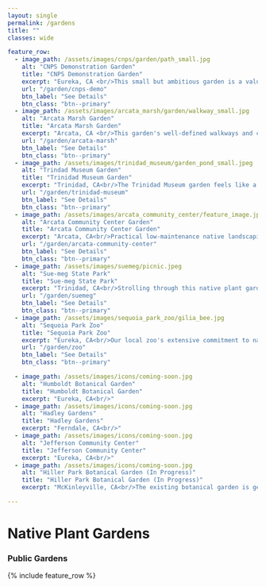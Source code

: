 ```yaml
---
layout: single
permalink: /gardens
title: ""
classes: wide

feature_row:
  - image_path: /assets/images/cnps/garden/path_small.jpg
    alt: "CNPS Demonstration Garden"
    title: "CNPS Demonstration Garden"
    excerpt: "Eureka, CA <br/>This small but ambitious garden is a valuable example of what homeowners can accomplish on a small suburban lot."
    url: "/garden/cnps-demo"
    btn_label: "See Details"
    btn_class: "btn--primary"
  - image_path: /assets/images/arcata_marsh/garden/walkway_small.jpg
    alt: "Arcata Marsh Garden"
    title: "Arcata Marsh Garden"
    excerpt: "Arcata, CA <br/>This garden's well-defined walkways and clean lines demonstrate how a native plant landscape can still look tidy and well-maintained."
    url: "/garden/arcata-marsh"
    btn_label: "See Details"
    btn_class: "btn--primary"
  - image_path: /assets/images/trinidad_museum/garden_pond_small.jpeg
    alt: "Trindad Museum Garden"
    title: "Trinidad Museum Garden"
    excerpt: "Trinidad, CA<br/>The Trinidad Museum garden feels like a native plant love song. This sweet haven includes a small pond, bee hotel and meandering paths."
    url: "/garden/trinidad-museum"
    btn_label: "See Details"
    btn_class: "btn--primary"
  - image_path: /assets/images/arcata_community_center/feature_image.jpeg
    alt: "Arcata Community Center Garden"
    title: "Arcata Community Center Garden"
    excerpt: "Arcata, CA<br/>Practical low-maintenance native landscaping in an urban setting. This small oasis is a glimpse of how native landscaping should redefine the way we use public spaces."
    url: "/garden/arcata-community-center"
    btn_label: "See Details"
    btn_class: "btn--primary"
  - image_path: /assets/images/suemeg/picnic.jpeg
    alt: "Sue-meg State Park"
    title: "Sue-meg State Park"
    excerpt: "Trinidad, CA<br/>Strolling through this native plant garden feels a bit like discovering a secret garden with its lush, sprawling vegetation. Located beside a reconstructed Yurok village."
    url: "/garden/suemeg"
    btn_label: "See Details"
    btn_class: "btn--primary"
  - image_path: /assets/images/sequoia_park_zoo/gilia_bee.jpg
    alt: "Sequoia Park Zoo"
    title: "Sequoia Park Zoo"
    excerpt: "Eureka, CA<br/>Our local zoo's extensive commitment to native plants starts with a wonderful example of a native hedge all along W street."
    url: "/garden/zoo"
    btn_label: "See Details"
    btn_class: "btn--primary"

  - image_path: /assets/images/icons/coming-soon.jpg
    alt: "Humboldt Botanical Garden"
    title: "Humboldt Botanical Garden"
    excerpt: "Eureka, CA<br/>"
  - image_path: /assets/images/icons/coming-soon.jpg
    alt: "Hadley Gardens"
    title: "Hadley Gardens"
    excerpt: "Ferndale, CA<br/>"
  - image_path: /assets/images/icons/coming-soon.jpg
    alt: "Jefferson Community Center"
    title: "Jefferson Community Center"
    excerpt: "Eureka, CA<br/>"
  - image_path: /assets/images/icons/coming-soon.jpg
    alt: "Hiller Park Botanical Garden (In Progress)"
    title: "Hiller Park Botanical Garden (In Progress)"
    excerpt: "McKinleyville, CA<br/>The existing botanical garden is getting a native plant overhaul. This effort began in Fall 2022 and will continue in 2023"

---
```


<h1>Native Plant Gardens</h1> 

<h3>Public Gardens</h3>
{% include feature_row %}



